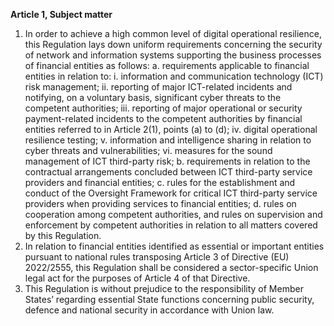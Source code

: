 **Article 1, Subject matter**
1. In order to achieve a high common level of digital operational resilience, this Regulation lays down uniform requirements concerning the security of network and information systems supporting the business processes of financial entities as follows:
  a. requirements applicable to financial entities in relation to:
    i. information and communication technology (ICT) risk management;
    ii. reporting of major ICT-related incidents and notifying, on a voluntary basis, significant cyber threats to the competent authorities;
    iii. reporting of major operational or security payment-related incidents to the competent authorities by financial entities referred to in Article 2(1), points (a) to (d);
    iv. digital operational resilience testing;
    v. information and intelligence sharing in relation to cyber threats and vulnerabilities;
    vi. measures for the sound management of ICT third-party risk;
  b. requirements in relation to the contractual arrangements concluded between ICT third-party service providers and financial entities;
  c. rules for the establishment and conduct of the Oversight Framework for critical ICT third-party service providers when providing services to financial entities;
  d. rules on cooperation among competent authorities, and rules on supervision and enforcement by competent authorities in relation to all matters covered by this Regulation.
2. In relation to financial entities identified as essential or important entities pursuant to national rules transposing Article 3 of Directive (EU) 2022/2555, this Regulation shall be considered a sector-specific Union legal act for the purposes of Article 4 of that Directive.
3. This Regulation is without prejudice to the responsibility of Member States’ regarding essential State functions concerning public security, defence and national security in accordance with Union law.